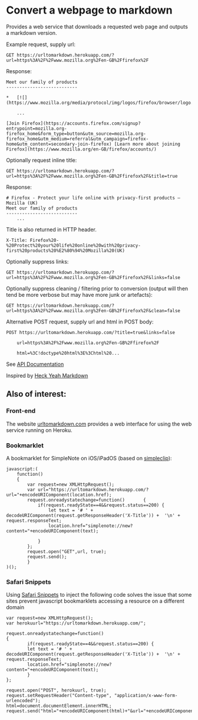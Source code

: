 # Convert a webpage to markdown

Provides a web service that downloads a requested web page and outputs a markdown version.

Example request, supply url:

	GET https://urltomarkdown.herokuapp.com/?url=https%3A%2F%2Fwww.mozilla.org%2Fen-GB%2Ffirefox%2F

Response:

```
Meet our family of products
---------------------------

*   [![](https://www.mozilla.org/media/protocol/img/logos/firefox/browser/logo.eb1324e44442.svg)  

	...

[Join Firefox](https://accounts.firefox.com/signup?entrypoint=mozilla.org-firefox_home&form_type=button&utm_source=mozilla.org-firefox_home&utm_medium=referral&utm_campaign=firefox-home&utm_content=secondary-join-firefox) [Learn more about joining Firefox](https://www.mozilla.org/en-GB/firefox/accounts/)
```

Optionally request inline title:

	GET https://urltomarkdown.herokuapp.com/?url=https%3A%2F%2Fwww.mozilla.org%2Fen-GB%2Ffirefox%2F&title=true

Response:

```
# Firefox - Protect your life online with privacy-first products — Mozilla (UK)
Meet our family of products
---------------------------
	...
```

Title is also returned in HTTP header.

```
X-Title: Firefox%20-%20Protect%20your%20life%20online%20with%20privacy-first%20products%20%E2%80%94%20Mozilla%20(UK)
```

Optionally suppress links:

	GET https://urltomarkdown.herokuapp.com/?url=https%3A%2F%2Fwww.mozilla.org%2Fen-GB%2Ffirefox%2F&links=false

Optionally suppress cleaning / filtering prior to conversion (output will then tend be more verbose but may have more junk or artefacts):

	GET https://urltomarkdown.herokuapp.com/?url=https%3A%2F%2Fwww.mozilla.org%2Fen-GB%2Ffirefox%2F&clean=false

Alternative POST request, supply url and html in POST body:

	POST https://urltomarkdown.herokuapp.com/?title=true&links=false
		
		url=https%3A%2F%2Fwww.mozilla.org%2Fen-GB%2Ffirefox%2F
		
		html=%3C!doctype%20html%3E%3Chtml%20...

See [API Documentation](https://macsplit.github.io/urltomarkdown_docs.html)

Inspired by [Heck Yeah Markdown](http://heckyesmarkdown.com)

## Also of interest:

### Front-end

The website [urltomarkdown.com](https://urltomarkdown.com) provides a web interface for using the web service running on Heroku.

### Bookmarklet

A bookmarklet for SimpleNote on iOS/iPadOS (based on [simpleclip](https://gist.github.com/byrney/b21456682e77a0d51708)):

```
javascript:(
	function()
	{
		var request=new XMLHttpRequest();
		var url="https://urltomarkdown.herokuapp.com/?url="+encodeURIComponent(location.href);
		request.onreadystatechange=function()		{
			if(request.readyState==4&&request.status==200) {
				let text = '# ' + decodeURIComponent(request.getResponseHeader('X-Title')) +  '\n' + request.responseText;
				location.href="simplenote://new?content="+encodeURIComponent(text);

			}
		};
		request.open("GET",url, true);
		request.send();
		}
)();
```

### Safari Snippets

Using [Safari Snippets](https://apps.apple.com/us/app/safari-snippets/id1126048257)
 to inject the following code solves the issue that some sites prevent javascript bookmarklets accessing a resource on a different domain

```
var request=new XMLHttpRequest();
var herokuurl="https://urltomarkdown.herokuapp.com/";

request.onreadystatechange=function()	
{
		if(request.readyState==4&&request.status==200) {
		let text = '# ' + decodeURIComponent(request.getResponseHeader('X-Title')) +  '\n' + request.responseText;
		location.href="simplenote://new?content="+encodeURIComponent(text);
		}
};

request.open("POST", herokuurl, true);
request.setRequestHeader("Content-type", "application/x-www-form-urlencoded");
html=document.documentElement.innerHTML;
request.send("html="+encodeURIComponent(html)+"&url="+encodeURIComponent(window.location.href));
```
